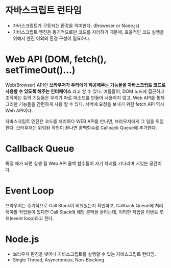 # 자바스크립트 런타임

- 자바스크립트가 구동되는 환경을 의미한다. (Broweser or Node.js)
- 자바스크립트 엔진은 동기적으로만 코드를 처리하기 때문에, 효율적인 코드 실행을 위해서 엔진 이외의 환경 구성이 필요하다.

# Web API (DOM, fetch(), setTimeOut()...)

Web(Browser) API란 **브라우저가 우리에게 제공해주는 기능들을 자바스크립트 코드로 사용할 수 있도록 해주는 인터페이스** 라고 할 수 있다. 예를들어, DOM 노드에 접근하고 조작하는 등의 기능들은 우리가 따로 메소드를 만들어 사용하지 않고, Web API를 통해 그러한 기능들을 간편하게 사용 할 수 있다. 서버에 요청을 보내기 위한 fetch API 역시 Web API이다.

자바스크립트 엔진은 코드를 처리하다 WEB API를 만나면, 브라우저에게 그 일을 위임한다. 브라우저는 위임된 작업이 끝나면 콜백함수를 Callback Queue에 추가한다.

# Callback Queue

특정 때가 되면 실행 될 Web API 콜백 함수들이 자기 차례를 기다리며 서있는 공간이다.

# Event Loop

브라우저는 주기적으로 Call Stack이 비워있는지 확인하고, Callback Queue에 처리해야할 작업들이 있다면 Call Stack에 해당 콜백을 올리는데, 이러한 작업을 이벤트 루프(event loop)라고 한다.

# Node.js

- 브라우저 환경을 벗어나 자바스크립트를 실행할 수 있는 자바스크립트 런타임.
- Single Thread, Asyncronous, Non-Blocking
